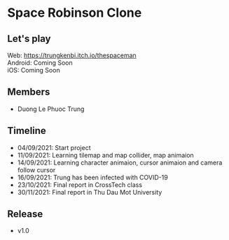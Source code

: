 # Space Robinson Clone

## Let's play
Web: https://trungkenbi.itch.io/thespaceman \
Android: Coming Soon\
iOS: Coming Soon

## Members
- Duong Le Phuoc Trung

## Timeline
- 04/09/2021: Start project
- 11/09/2021: Learning tilemap and map collider, map animaion
- 14/09/2021: Learning character animaion, cursor animaion and camera follow cursor
- 16/09/2021: Trung has been infected with COVID-19
- 23/10/2021: Final report in CrossTech class
- 30/11/2021: Final report in Thu Dau Mot University

## Release
- v1.0
